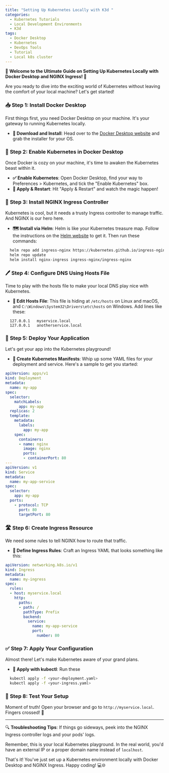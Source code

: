 ```yaml
---
title: "Setting Up Kubernetes Locally with K3d "
categories:
  - Kubernetes Tutorials
  - Local Development Environments
  - K3d
tags:
  - Docker Desktop
  - Kubernetes
  - DevOps Tools
  - Tutorial
  - Local k8s cluster
---
```




🌟 **Welcome to the Ultimate Guide on Setting Up Kubernetes Locally with Docker Desktop and NGINX Ingress! 🚀**

Are you ready to dive into the exciting world of Kubernetes without leaving the comfort of your local machine? Let's get started!

### 📥 **Step 1: Install Docker Desktop**
First things first, you need Docker Desktop on your machine. It's your gateway to running Kubernetes locally.

- **🔗 Download and Install**: Head over to the [Docker Desktop website](https://www.docker.com/products/docker-desktop) and grab the installer for your OS.

### 🔄 **Step 2: Enable Kubernetes in Docker Desktop**
Once Docker is cozy on your machine, it's time to awaken the Kubernetes beast within it.

- **✅ Enable Kubernetes**: Open Docker Desktop, find your way to Preferences > Kubernetes, and tick the "Enable Kubernetes" box.
- **🔁 Apply & Restart**: Hit "Apply & Restart" and watch the magic happen!

### 🚦 **Step 3: Install NGINX Ingress Controller**
Kubernetes is cool, but it needs a trusty Ingress controller to manage traffic. And NGINX is our hero here.

- **🗺️ Install via Helm**: Helm is like your Kubernetes treasure map. Follow the instructions on the [Helm website](https://helm.sh/docs/intro/install/) to get it. Then run these commands:
```bash
  helm repo add ingress-nginx https://kubernetes.github.io/ingress-nginx
  helm repo update
  helm install nginx-ingress ingress-nginx/ingress-nginx
```

### 🖊️ **Step 4: Configure DNS Using Hosts File**
Time to play with the hosts file to make your local DNS play nice with Kubernetes.

- **📝 Edit Hosts File**: This file is hiding at `/etc/hosts` on Linux and macOS, and `C:\Windows\System32\Drivers\etc\hosts` on Windows. Add lines like these:
```
  127.0.0.1   myservice.local
  127.0.0.1   anotherservice.local
```

### 🚀 **Step 5: Deploy Your Application**
Let's get your app into the Kubernetes playground!

- **📄 Create Kubernetes Manifests**: Whip up some YAML files for your deployment and service. Here's a sample to get you started:

```yaml
apiVersion: apps/v1
kind: Deployment
metadata:
  name: my-app
spec:
  selector:
    matchLabels:
      app: my-app
  replicas: 2
  template:
    metadata:
      labels:
        app: my-app
    spec:
      containers:
      - name: nginx
        image: nginx
        ports:
        - containerPort: 80
---
apiVersion: v1
kind: Service
metadata:
  name: my-app-service
spec:
  selector:
    app: my-app
  ports:
    - protocol: TCP
      port: 80
      targetPort: 80

```

### 🛣️ **Step 6: Create Ingress Resource**
We need some rules to tell NGINX how to route that traffic.

- **📃 Define Ingress Rules**: Craft an Ingress YAML that looks something like this:
  
```yaml
apiVersion: networking.k8s.io/v1
kind: Ingress
metadata:
  name: my-ingress
spec:
  rules:
  - host: myservice.local
    http:
      paths:
      - path: /
        pathType: Prefix
        backend:
          service:
            name: my-app-service
            port:
              number: 80
```

### ✅ **Step 7: Apply Your Configuration**
Almost there! Let's make Kubernetes aware of your grand plans.

- **🔧 Apply with kubectl**: Run these

```bash
  kubectl apply -f <your-deployment.yaml>
  kubectl apply -f <your-ingress.yaml>
```

### 🎉 **Step 8: Test Your Setup**
Moment of truth! Open your browser and go to `http://myservice.local`. Fingers crossed! 🤞

---

🔍 **Troubleshooting Tips**: If things go sideways, peek into the NGINX Ingress controller logs and your pods' logs.

Remember, this is your local Kubernetes playground. In the real world, you'd have an external IP or a proper domain name instead of `localhost`.

That's it! You've just set up a Kubernetes environment locally with Docker Desktop and NGINX Ingress. Happy coding! 💻🌐